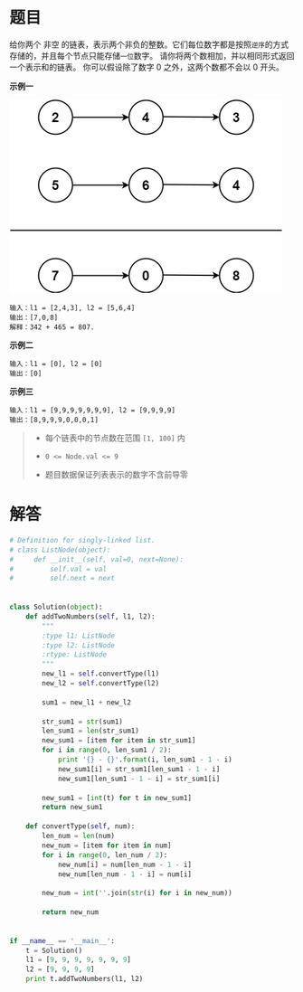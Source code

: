 # 题目

给你两个 非空 的链表，表示两个非负的整数。它们每位数字都是按照`逆序`的方式存储的，并且每个节点只能存储`一位`数字。
请你将两个数相加，并以相同形式返回一个表示和的链表。
你可以假设除了数字 0 之外，这两个数都不会以 0 开头。

**示例一**

![img](../img/addtwonumber1.jpg)

```
输入：l1 = [2,4,3], l2 = [5,6,4]
输出：[7,0,8]
解释：342 + 465 = 807.
```

**示例二**

```
输入：l1 = [0], l2 = [0]
输出：[0]
```

**示例三**

```
输入：l1 = [9,9,9,9,9,9,9], l2 = [9,9,9,9]
输出：[8,9,9,9,0,0,0,1]
```

> - 每个链表中的节点数在范围 `[1, 100]` 内
>
> - `0 <= Node.val <= 9`
>
> - 题目数据保证列表表示的数字不含前导零



# 解答
```python
# Definition for singly-linked list.
# class ListNode(object):
#     def __init__(self, val=0, next=None):
#         self.val = val
#         self.next = next


class Solution(object):
    def addTwoNumbers(self, l1, l2):
        """
        :type l1: ListNode
        :type l2: ListNode
        :rtype: ListNode
        """
        new_l1 = self.convertType(l1)
        new_l2 = self.convertType(l2)

        sum1 = new_l1 + new_l2

        str_sum1 = str(sum1)
        len_sum1 = len(str_sum1)
        new_sum1 = [item for item in str_sum1]
        for i in range(0, len_sum1 / 2):
            print '{} - {}'.format(i, len_sum1 - 1 - i)
            new_sum1[i] = str_sum1[len_sum1 - 1 - i]
            new_sum1[len_sum1 - 1 - i] = str_sum1[i]

        new_sum1 = [int(t) for t in new_sum1]
        return new_sum1

    def convertType(self, num):
        len_num = len(num)
        new_num = [item for item in num]
        for i in range(0, len_num / 2):
            new_num[i] = num[len_num - 1 - i]
            new_num[len_num - 1 - i] = num[i]

        new_num = int(''.join(str(i) for i in new_num))

        return new_num


if __name__ == '__main__':
    t = Solution()
    l1 = [9, 9, 9, 9, 9, 9, 9]
    l2 = [9, 9, 9, 9]
    print t.addTwoNumbers(l1, l2)
```
